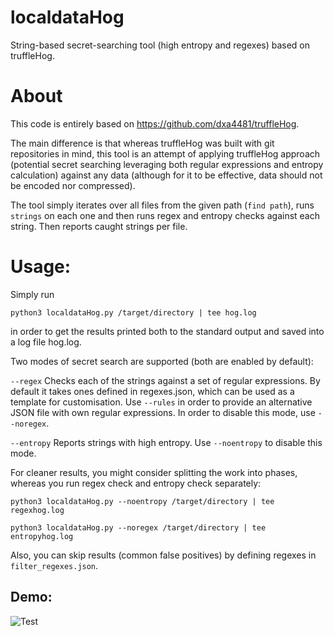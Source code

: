 # localdataHog
String-based secret-searching tool (high entropy and regexes) based on truffleHog.

# About

This code is entirely based on https://github.com/dxa4481/truffleHog. 

The main difference is that whereas truffleHog was built with git repositories in mind, this tool is an attempt of applying truffleHog approach (potential secret searching leveraging both regular expressions and entropy calculation) against any data (although for it to be effective, data should not be encoded nor compressed).

The tool simply iterates over all files from the given path (`find path`), runs `strings` on each one and then runs regex and entropy checks against each string. Then reports caught strings per file.

# Usage:
Simply run

`python3 localdataHog.py /target/directory | tee hog.log`

in order to get the results printed both to the standard output and saved into a log file hog.log.


Two modes of secret search are supported (both are enabled by default):

`--regex` 	Checks each of the strings against a set of regular expressions. By default it takes ones defined in regexes.json, which can be used as a template for customisation. Use `--rules` in order to provide an alternative JSON file with own regular expressions. In order to disable this mode, use `--noregex`.

`--entropy`	Reports strings with high entropy. Use `--noentropy` to disable this mode.
	
For cleaner results, you might consider splitting the work into phases, whereas you run regex check and entropy check separately:

`python3 localdataHog.py --noentropy /target/directory | tee regexhog.log`

`python3 localdataHog.py --noregex /target/directory | tee entropyhog.log`

Also, you can skip results (common false positives) by defining regexes in `filter_regexes.json`.

## Demo:
![Test](test.png?raw=true)
